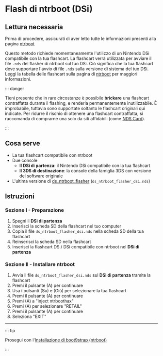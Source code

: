 # Flash di ntrboot (DSi)

## Lettura necessaria

Prima di procedere, assicurati di aver letto tutte le informazioni presenti alla pagina [ntrboot](ntrboot)

Questo metodo richiede momentaneamente l'utilizzo di un Nintendo DSi compatibile con la tua flashcart. La flashcart verrà utilizzata per avviare il file `.nds` del flasher di ntrboot sul tuo DSi. Ciò significa che la tua flashcart deve supportare l'avvio di file `.nds` sulla versione di sistema del tuo DSi. Leggi la tabella delle flashcart sulla pagina di [ntrboot](ntrboot) per maggiori informazioni.

::: danger

Tieni presente che in rare circostanze è possibile **brickare** una flashcart contraffatta durante il flashing, e renderla permanentemente inutilizzabile. È improbabile, tuttavia sono supportate soltanto le flashcart originali qui indicate. Per ridurre il rischio di ottenere una flashcart contraffatta, si raccomanda di comprarne una solo da siti affidabili (come [NDS Card](https://www.nds-card.com/)).

:::

## Cosa serve

- La tua flashcart compatibile con ntrboot
- Due console
    - **Il DSi di partenza**: il Nintendo DSi compatibile con la tua flashcart
    - **Il 3DS di destinazione**: la console della famiglia 3DS con versione del software originale
- L'ultima versione di [ds_ntrboot_flasher](https://github.com/ntrteam/ds_ntrboot_flasher/releases/latest) (`ds_ntrboot_flasher_dsi.nds`)

## Istruzioni

### Sezione I - Preparazione

1. Spegni il **DSi di partenza**
2. Inserisci la scheda SD della flashcart nel tuo computer
3. Copia il file `ds_ntrboot_flasher_dsi.nds` nella scheda SD della tua flashcart
4. Reinserisci la scheda SD nella flashcart
5. Inserisci la flashcart DS / DSi compatibile con ntrboot nel **DSi di partenza**

### Sezione II - Installare ntrboot

1. Avvia il file `ds_ntrboot_flasher_dsi.nds` sul **DSi di partenza** tramite la flashcart
2. Premi il pulsante (A) per continuare
3. Usa i pulsanti (Su) e (Giù) per selezionare la tua flashcart
4. Premi il pulsante (A) per continuare
5. Premi (A) a "inject ntrboothax"
6. Premi (A) per selezionare "RETAIL"
7. Premi il pulsante (A) per continuare
8. Seleziona "EXIT"

___

::: tip

Prosegui con l'[Installazione di boot9strap (ntrboot)](installing-boot9strap-\(ntrboot\))

:::
